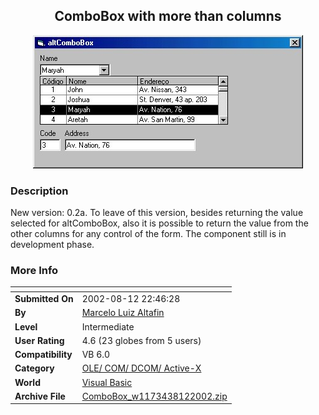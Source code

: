 ﻿<div align="center">

## ComboBox with more than columns

<img src="PIC20028122228755.jpg">
</div>

### Description

New version: 0.2a. To leave of this version, besides returning the value selected for altComboBox, also it is possible to return the value from the other columns for any control of the form. The component still is in development phase.
 
### More Info
 


<span>             |<span>
---                |---
**Submitted On**   |2002-08-12 22:46:28
**By**             |[Marcelo Luiz Altafin](https://github.com/Planet-Source-Code/PSCIndex/blob/master/ByAuthor/marcelo-luiz-altafin.md)
**Level**          |Intermediate
**User Rating**    |4.6 (23 globes from 5 users)
**Compatibility**  |VB 6\.0
**Category**       |[OLE/ COM/ DCOM/ Active\-X](https://github.com/Planet-Source-Code/PSCIndex/blob/master/ByCategory/ole-com-dcom-active-x__1-29.md)
**World**          |[Visual Basic](https://github.com/Planet-Source-Code/PSCIndex/blob/master/ByWorld/visual-basic.md)
**Archive File**   |[ComboBox\_w1173438122002\.zip](https://github.com/Planet-Source-Code/marcelo-luiz-altafin-combobox-with-more-than-columns__1-37751/archive/master.zip)








